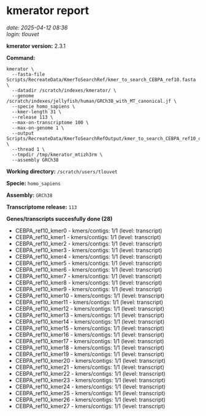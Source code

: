 # kmerator report
*date: 2025-04-12 08:36*  
*login: tlouvet*

**kmerator version:** 2.3.1

**Command:**

```
kmerator \
  --fasta-file Scripts/RecreateData/KmerToSearchRef/kmer_to_search_CEBPA_ref10.fasta \
  --datadir /scratch/indexes/kmerator/ \
  --genome /scratch/indexes/jellyfish/human/GRCh38_with_MT_canonical.jf \
  --specie homo_sapiens \
  --kmer-length 31 \
  --release 113 \
  --max-on-transcriptome 100 \
  --max-on-genome 1 \
  --output Scripts/RecreateData/KmerToSearchRefOutput/kmer_to_search_CEBPA_ref10_output \
  --thread 1 \
  --tmpdir /tmp/kmerator_mtizh3rm \
  --assembly GRCh38
```

**Working directory:** `/scratch/users/tlouvet`

**Specie:** `homo_sapiens`

**Assembly:** `GRCh38`

**Transcriptome release:** `113`

**Genes/transcripts succesfully done (28)**

- CEBPA_ref10_kmer0 - kmers/contigs: 1/1 (level: transcript)
- CEBPA_ref10_kmer1 - kmers/contigs: 1/1 (level: transcript)
- CEBPA_ref10_kmer2 - kmers/contigs: 1/1 (level: transcript)
- CEBPA_ref10_kmer3 - kmers/contigs: 1/1 (level: transcript)
- CEBPA_ref10_kmer4 - kmers/contigs: 1/1 (level: transcript)
- CEBPA_ref10_kmer5 - kmers/contigs: 1/1 (level: transcript)
- CEBPA_ref10_kmer6 - kmers/contigs: 1/1 (level: transcript)
- CEBPA_ref10_kmer7 - kmers/contigs: 1/1 (level: transcript)
- CEBPA_ref10_kmer8 - kmers/contigs: 1/1 (level: transcript)
- CEBPA_ref10_kmer9 - kmers/contigs: 1/1 (level: transcript)
- CEBPA_ref10_kmer10 - kmers/contigs: 1/1 (level: transcript)
- CEBPA_ref10_kmer11 - kmers/contigs: 1/1 (level: transcript)
- CEBPA_ref10_kmer12 - kmers/contigs: 1/1 (level: transcript)
- CEBPA_ref10_kmer13 - kmers/contigs: 1/1 (level: transcript)
- CEBPA_ref10_kmer14 - kmers/contigs: 1/1 (level: transcript)
- CEBPA_ref10_kmer15 - kmers/contigs: 1/1 (level: transcript)
- CEBPA_ref10_kmer16 - kmers/contigs: 1/1 (level: transcript)
- CEBPA_ref10_kmer17 - kmers/contigs: 1/1 (level: transcript)
- CEBPA_ref10_kmer18 - kmers/contigs: 1/1 (level: transcript)
- CEBPA_ref10_kmer19 - kmers/contigs: 1/1 (level: transcript)
- CEBPA_ref10_kmer20 - kmers/contigs: 1/1 (level: transcript)
- CEBPA_ref10_kmer21 - kmers/contigs: 1/1 (level: transcript)
- CEBPA_ref10_kmer22 - kmers/contigs: 1/1 (level: transcript)
- CEBPA_ref10_kmer23 - kmers/contigs: 1/1 (level: transcript)
- CEBPA_ref10_kmer24 - kmers/contigs: 1/1 (level: transcript)
- CEBPA_ref10_kmer25 - kmers/contigs: 1/1 (level: transcript)
- CEBPA_ref10_kmer26 - kmers/contigs: 1/1 (level: transcript)
- CEBPA_ref10_kmer27 - kmers/contigs: 1/1 (level: transcript)
